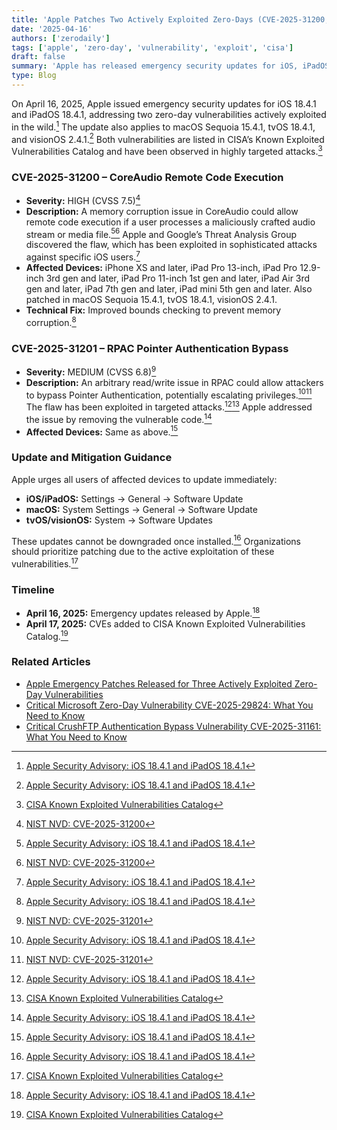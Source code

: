 ```yaml
---
title: 'Apple Patches Two Actively Exploited Zero-Days (CVE-2025-31200, CVE-2025-31201) – April 2025 Emergency Security Update'
date: '2025-04-16'
authors: ['zerodaily']
tags: ['apple', 'zero-day', 'vulnerability', 'exploit', 'cisa']
draft: false
summary: 'Apple has released emergency security updates for iOS, iPadOS, macOS, tvOS, and visionOS, patching two zero-day vulnerabilities (CVE-2025-31200, CVE-2025-31201) exploited in targeted attacks.'
type: Blog
---
```


On April 16, 2025, Apple issued emergency security updates for iOS 18.4.1 and iPadOS 18.4.1, addressing two zero-day vulnerabilities actively exploited in the wild.[^1] The update also applies to macOS Sequoia 15.4.1, tvOS 18.4.1, and visionOS 2.4.1.[^1] Both vulnerabilities are listed in CISA’s Known Exploited Vulnerabilities Catalog and have been observed in highly targeted attacks.[^4]

### CVE-2025-31200 – CoreAudio Remote Code Execution

- **Severity:** HIGH (CVSS 7.5)[^2]
- **Description:** A memory corruption issue in CoreAudio could allow remote code execution if a user processes a maliciously crafted audio stream or media file.[^1][^2] Apple and Google’s Threat Analysis Group discovered the flaw, which has been exploited in sophisticated attacks against specific iOS users.[^1]
- **Affected Devices:** iPhone XS and later, iPad Pro 13-inch, iPad Pro 12.9-inch 3rd gen and later, iPad Pro 11-inch 1st gen and later, iPad Air 3rd gen and later, iPad 7th gen and later, iPad mini 5th gen and later. Also patched in macOS Sequoia 15.4.1, tvOS 18.4.1, visionOS 2.4.1.
- **Technical Fix:** Improved bounds checking to prevent memory corruption.[^1]

### CVE-2025-31201 – RPAC Pointer Authentication Bypass

- **Severity:** MEDIUM (CVSS 6.8)[^3]
- **Description:** An arbitrary read/write issue in RPAC could allow attackers to bypass Pointer Authentication, potentially escalating privileges.[^1][^3] The flaw has been exploited in targeted attacks.[^1][^4] Apple addressed the issue by removing the vulnerable code.[^1]
- **Affected Devices:** Same as above.[^1]

### Update and Mitigation Guidance

Apple urges all users of affected devices to update immediately:

- **iOS/iPadOS:** Settings → General → Software Update
- **macOS:** System Settings → General → Software Update
- **tvOS/visionOS:** System → Software Updates

These updates cannot be downgraded once installed.[^1] Organizations should prioritize patching due to the active exploitation of these vulnerabilities.[^4]

### Timeline

- **April 16, 2025:** Emergency updates released by Apple.[^1]
- **April 17, 2025:** CVEs added to CISA Known Exploited Vulnerabilities Catalog.[^4]

### Related Articles

- [Apple Emergency Patches Released for Three Actively Exploited Zero-Day Vulnerabilities](/blog/2025-04-08-apple-zero-days)
- [Critical Microsoft Zero-Day Vulnerability CVE-2025-29824: What You Need to Know](/blog/2025-04-08-microsoft-zero-day)
- [Critical CrushFTP Authentication Bypass Vulnerability CVE-2025-31161: What You Need to Know](/blog/2025-04-13-crushftp-vulnerability)

[^1]: [Apple Security Advisory: iOS 18.4.1 and iPadOS 18.4.1](https://support.apple.com/en-us/122282)
[^2]: [NIST NVD: CVE-2025-31200](https://nvd.nist.gov/vuln/detail/CVE-2025-31200)
[^3]: [NIST NVD: CVE-2025-31201](https://nvd.nist.gov/vuln/detail/CVE-2025-31201)
[^4]: [CISA Known Exploited Vulnerabilities Catalog](https://www.cisa.gov/known-exploited-vulnerabilities-catalog)
